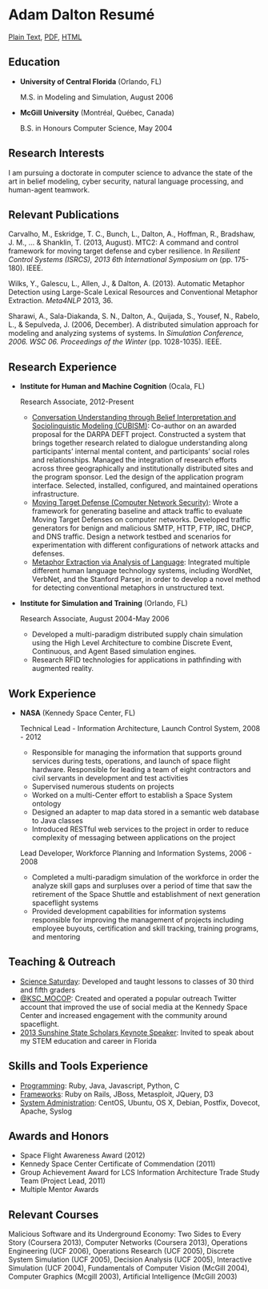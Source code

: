 Adam Dalton Resumé
===============

[Plain Text](https://raw.github.com/dalton/resume/master/resume.md), [PDF](https://raw.github.com/dalton/resume/master/resume.pdf), [HTML](http://dalton.github.com/resume)

Education
---------

*   **University of Central Florida** (Orlando, FL)

    M.S. in Modeling and Simulation, August 2006

*   **McGill University** (Montréal, Québec, Canada)

    B.S. in Honours Computer Science, May 2004


Research Interests
---------

I am pursuing a doctorate in computer science to advance the state of the art in belief modeling, cyber security, natural language processing, and human-agent teamwork.

Relevant Publications
---------

Carvalho, M., Eskridge, T. C., Bunch, L., Dalton, A., Hoffman, R., Bradshaw, J. M., ... & Shanklin, T. (2013, August). MTC2: A command and control framework for moving target defense and cyber resilience. In _Resilient Control Systems (ISRCS), 2013 6th International Symposium on_ (pp. 175-180). IEEE.

Wilks, Y., Galescu, L., Allen, J., & Dalton, A. (2013). Automatic Metaphor Detection using Large-Scale Lexical Resources and Conventional Metaphor Extraction. _Meta4NLP_ 2013, 36.

Sharawi, A., Sala-Diakanda, S. N., Dalton, A., Quijada, S., Yousef, N., Rabelo, L., & Sepulveda, J. (2006, December). A distributed simulation approach for modeling and analyzing systems of systems. In _Simulation Conference, 2006. WSC 06. Proceedings of the Winter_ (pp. 1028-1035). IEEE.


Research Experience
---------------

*   **Institute for Human and Machine Cognition** (Ocala, FL)

    Research Associate, 2012-Present

    -   <u>Conversation Understanding through Belief Interpretation and Sociolinguistic Modeling (CUBISM)</u>: 
    Co-author on an awarded proposal for the DARPA DEFT project. Constructed a system that brings together research related to dialogue understanding along participants’ internal mental content, and participants’ social roles and relationships. Managed the integration of research efforts  across three geographically and institutionally distributed sites and the program sponsor.  Led  the design of the application program interface. Selected, installed, configured, and maintained operations infrastructure. 
    -   <u>Moving Target Defense (Computer Network Security)</u>: 
    Wrote a framework for generating baseline and attack traffic to evaluate Moving Target Defenses on computer networks. Developed traffic generators for benign and malicious SMTP, HTTP, FTP, IRC, DHCP, and DNS traffic.  Design a network testbed and scenarios for experimentation with different configurations of network attacks and defenses.
    -   <u>Metaphor Extraction via Analysis of Language</u>: Integrated multiple different human language technology systems, including WordNet, VerbNet, and the Stanford Parser, in order to develop a novel method for detecting conventional metaphors in unstructured text.

*   **Institute for Simulation and Training** (Orlando, FL)

    Research Associate, August 2004-May 2006

    -   Developed a multi-paradigm	distributed supply chain simulation using the High Level Architecture to combine Discrete Event, Continuous, and Agent Based simulation engines.
    - 	Research RFID technologies for applications in pathfinding with augmented reality.


Work Experience
-----------
*   **NASA** (Kennedy Space Center, FL)

    Technical Lead - Information Architecture, Launch Control System, 2008 - 2012

    -   Responsible for managing the information that supports ground services during tests, operations, and  launch of space flight hardware. Responsible for leading a team of eight contractors and civil servants in development and test activities 
    -	Supervised numerous students on projects
    -   Worked on a multi-Center effort to establish a Space System ontology
    - 	Designed an adapter to map data stored in a semantic web database to Java classes 
    - 	Introduced RESTful web services to the project in order to reduce complexity of messaging between applications on the project

    Lead Developer, Workforce Planning and Information Systems, 2006 - 2008

    -   Completed a multi-paradigm simulation of the workforce in order the analyze skill gaps and surpluses over a period of time that saw the retirement of the Space Shuttle and establishment of next generation spaceflight systems
    - 	Provided development capabilities for information systems responsible for improving the management of projects including employee buyouts, certification and skill tracking, training programs, and mentoring

Teaching & Outreach
-------------
* <u>Science Saturday</u>: Developed and taught lessons to classes of 30 third and fifth graders
* <u>@KSC_MOCOP</u>: Created and operated a popular outreach Twitter account that improved the use of social media at the Kennedy Space Center and increased engagement with the community around spaceflight.
* <u>2013 Sunshine State Scholars Keynote Speaker</u>: Invited to speak about my STEM education and career in Florida


Skills and Tools Experience
------
-	<u>Programming</u>: Ruby, Java, Javascript, Python, C
-	<u>Frameworks</u>: Ruby on Rails, JBoss, Metasploit, JQuery, D3
-	<u>System Administration</u>: CentOS, Ubuntu, OS X, Debian, Postfix, Dovecot, Apache, Syslog


Awards and Honors
-----------
* Space Flight Awareness Award (2012)
* Kennedy Space Center Certificate of Commendation (2011)
* Group Achievement Award for LCS Information Architecture Trade Study Team (Project Lead, 2011)
* Multiple Mentor Awards 



Relevant Courses
---------------
Malicious Software and its Underground Economy: Two Sides to Every Story (Coursera 2013), Computer Networks (Coursera 2013), Operations Engineering (UCF 2006), Operations Research (UCF 2005), Discrete System Simulation (UCF 2005), Decision Analysis (UCF 2005), Interactive Simulation (UCF 2004), Fundamentals of Computer Vision (McGill 2004), Computer Graphics (Mcgill 2003), Artificial Intelligence (McGill 2003)